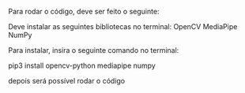 Para rodar o código, deve ser feito o seguinte:

Deve instalar as seguintes bibliotecas no terminal:
OpenCV
MediaPipe
NumPy

Para instalar, insira o seguinte comando no terminal:

pip3 install opencv-python mediapipe numpy

depois será possível rodar o código

